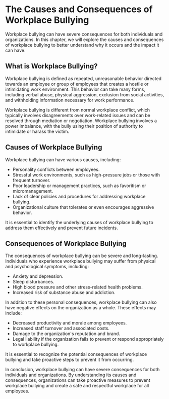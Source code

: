 # The Causes and Consequences of Workplace Bullying

Workplace bullying can have severe consequences for both individuals and organizations. In this chapter, we will explore the causes and consequences of workplace bullying to better understand why it occurs and the impact it can have.

What is Workplace Bullying?
---------------------------

Workplace bullying is defined as repeated, unreasonable behavior directed towards an employee or group of employees that creates a hostile or intimidating work environment. This behavior can take many forms, including verbal abuse, physical aggression, exclusion from social activities, and withholding information necessary for work performance.

Workplace bullying is different from normal workplace conflict, which typically involves disagreements over work-related issues and can be resolved through mediation or negotiation. Workplace bullying involves a power imbalance, with the bully using their position of authority to intimidate or harass the victim.

Causes of Workplace Bullying
----------------------------

Workplace bullying can have various causes, including:

* Personality conflicts between employees.
* Stressful work environments, such as high-pressure jobs or those with frequent turnover.
* Poor leadership or management practices, such as favoritism or micromanagement.
* Lack of clear policies and procedures for addressing workplace bullying.
* Organizational culture that tolerates or even encourages aggressive behavior.

It is essential to identify the underlying causes of workplace bullying to address them effectively and prevent future incidents.

Consequences of Workplace Bullying
----------------------------------

The consequences of workplace bullying can be severe and long-lasting. Individuals who experience workplace bullying may suffer from physical and psychological symptoms, including:

* Anxiety and depression.
* Sleep disturbances.
* High blood pressure and other stress-related health problems.
* Increased risk of substance abuse and addiction.

In addition to these personal consequences, workplace bullying can also have negative effects on the organization as a whole. These effects may include:

* Decreased productivity and morale among employees.
* Increased staff turnover and associated costs.
* Damage to the organization's reputation and brand.
* Legal liability if the organization fails to prevent or respond appropriately to workplace bullying.

It is essential to recognize the potential consequences of workplace bullying and take proactive steps to prevent it from occurring.

In conclusion, workplace bullying can have severe consequences for both individuals and organizations. By understanding its causes and consequences, organizations can take proactive measures to prevent workplace bullying and create a safe and respectful workplace for all employees.
